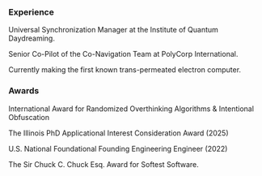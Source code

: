 ### Experience

Universal Synchronization Manager at the Institute of Quantum Daydreaming.

Senior Co-Pilot of the Co-Navigation Team at PolyCorp International.

Currently making the first known trans-permeated electron computer.

### Awards

International Award for Randomized Overthinking Algorithms & Intentional Obfuscation 

The Illinois PhD Applicational Interest Consideration Award (2025)

U.S. National Foundational Founding Engineering Engineer (2022)

The Sir Chuck C. Chuck Esq. Award for Softest Software.
